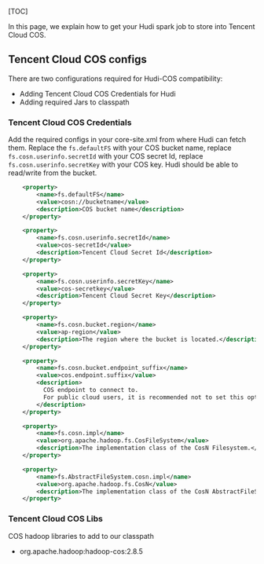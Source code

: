[TOC]

In this page, we explain how to get your Hudi spark job to store into Tencent Cloud COS.

## Tencent Cloud COS configs

There are two configurations required for Hudi-COS compatibility:

- Adding Tencent Cloud COS Credentials for Hudi
- Adding required Jars to classpath

### Tencent Cloud COS Credentials

Add the required configs in your core-site.xml from where Hudi can fetch them. Replace the `fs.defaultFS` with your COS bucket name, replace `fs.cosn.userinfo.secretId` with your COS secret Id, replace `fs.cosn.userinfo.secretKey` with your COS key. Hudi should be able to read/write from the bucket.

```xml
    <property>
        <name>fs.defaultFS</name>
        <value>cosn://bucketname</value>
        <description>COS bucket name</description>
    </property>

    <property>
        <name>fs.cosn.userinfo.secretId</name>
        <value>cos-secretId</value>
        <description>Tencent Cloud Secret Id</description>
    </property>

    <property>
        <name>fs.cosn.userinfo.secretKey</name>
        <value>cos-secretkey</value>
        <description>Tencent Cloud Secret Key</description>
    </property>

    <property>
        <name>fs.cosn.bucket.region</name>
        <value>ap-region</value>
        <description>The region where the bucket is located.</description>
    </property>

    <property>
        <name>fs.cosn.bucket.endpoint_suffix</name>
        <value>cos.endpoint.suffix</value>
        <description>
          COS endpoint to connect to. 
          For public cloud users, it is recommended not to set this option, and only the correct area field is required.
        </description>
    </property>

    <property>
        <name>fs.cosn.impl</name>
        <value>org.apache.hadoop.fs.CosFileSystem</value>
        <description>The implementation class of the CosN Filesystem.</description>
    </property>

    <property>
        <name>fs.AbstractFileSystem.cosn.impl</name>
        <value>org.apache.hadoop.fs.CosN</value>
        <description>The implementation class of the CosN AbstractFileSystem.</description>
    </property>

```

### Tencent Cloud COS Libs
COS hadoop libraries to add to our classpath

- org.apache.hadoop:hadoop-cos:2.8.5


